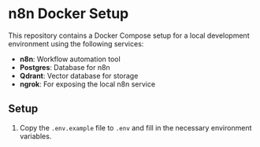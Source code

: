# n8n Docker Setup

This repository contains a Docker Compose setup for a local development environment using the following services:

- **n8n**: Workflow automation tool
- **Postgres**: Database for n8n
- **Qdrant**: Vector database for storage
- **ngrok**: For exposing the local n8n service

## Setup

1. Copy the `.env.example` file to `.env` and fill in the necessary environment variables.